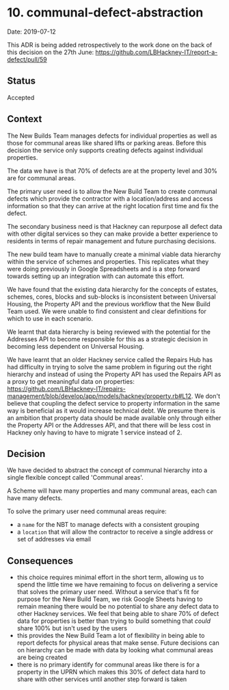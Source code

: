 # 10. communal-defect-abstraction

Date: 2019-07-12

This ADR is being added retrospectively to the work done on the back of this decision on the 27th June: https://github.com/LBHackney-IT/report-a-defect/pull/59

## Status

Accepted

## Context

The New Builds Team manages defects for individual properties as well as those for communal areas like shared lifts or parking areas. Before this decision the service only supports creating defects against individual properties.

The data we have is that 70% of defects are at the property level and 30% are for communal areas.

The primary user need is to allow the New Build Team to create communal defects which provide the contractor with a location/address and access information so that they can arrive at the right location first time and fix the defect.

The secondary business need is that Hackney can repurpose all defect data with other digital services so they can make provide a better experience to residents in terms of repair management and future purchasing decisions.

The new build team have to manually create a minimal viable data hierarchy within the service of schemes and properties. This replicates what they were doing previously in Google Spreadsheets and is a step forward towards setting up an integration with can automate this effort.

We have found that the existing data hierarchy for the concepts of estates, schemes, cores, blocks and sub-blocks is inconsistent between Universal Housing, the Property API and the previous workflow that the New Build Team used. We were unable to find consistent and clear definitions for which to use in each scenario.   

We learnt that data hierarchy is being reviewed with the potential for the Addresses API to become responsible for this as a strategic decision in becoming less dependent on Universal Housing.

We have learnt that an older Hackney service called the Repairs Hub has had difficulty in trying to solve the same problem in figuring out the right hierarchy and instead of using the Property API has used the Repairs API as a proxy to get meaningful data on properties: https://github.com/LBHackney-IT/repairs-management/blob/develop/app/models/hackney/property.rb#L12. We don't believe that coupling the defect service to property information in the same way is beneficial as it would increase technical debt. We presume there is an ambition that property data should be made available only through either the Property API or the Addresses API, and that there will be less cost in Hackney only having to have to migrate 1 service instead of 2.

## Decision

We have decided to abstract the concept of communal hierarchy into a single flexible concept called 'Communal areas'.

A Scheme will have many properties and many communal areas, each can have many defects.

To solve the primary user need communal areas require:

- a `name` for the NBT to manage defects with a consistent grouping
- a `location` that will allow the contractor to receive a single address or set of addresses via email

## Consequences

- this choice requires minimal effort in the short term, allowing us to spend the little time we have remaining to focus on delivering a service that solves the primary user need. Without a service that's fit for purpose for the New Build Team, we risk Google Sheets having to remain meaning there would be no potential to share any defect data to other Hackney services. We feel that being able to share 70% of defect data for properties is better than trying to build something that _could_ share 100% but isn't used by the users
- this provides the New Build Team a lot of flexibility in being able to report defects for physical areas that make sense. Future decisions can on hierarchy can be made with data by looking what communal areas are being created
- there is no primary identify for communal areas like there is for a property in the UPRN which makes this 30% of defect data hard to share with other services until another step forward is taken
